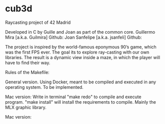 # cub3d

Raycasting project of 42 Madrid

Developed in C by Guille and Joan as part of the common core.
Guillermo Mira [a.k.a. Guilmira] Github:
Joan Sanfelipe [a.k.a. jsanfeli] Github:



 The project is inspired by the world-famous eponymous 90’s game, which was the first FPS ever. The goal its to explore ray-casting with our own libraries. The result is a dynamic view inside a maze, in which the player will have to find their way.


Rules of the Makefile:

General version. Using Docker, meant to be compiled and executed in any operating system.
To be implemented.

Mac version:
 Write in terminal "make redo" to compile and execute program.
 "make install" will install the requirements to compile. Mainly the MLX graphic library.

Mac version: